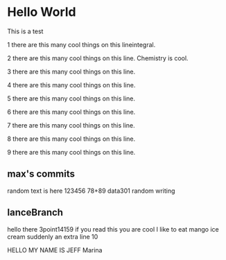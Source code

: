 # Hello World

This is a test

1 there are this many cool things on this lineintegral.

2 there are this many cool things on this line. Chemistry is cool.

3 there are this many cool things on this line.

4 there are this many cool things on this line.

5 there are this many cool things on this line.

6 there are this many cool things on this line.

7 there are this many cool things on this line.

8 there are this many cool things on this line.

9 there are this many cool things on this line.

## max's commits 
random text is here
123456
78+89
data301 random writing

## lanceBranch
hello there
3point14159
if you read this you are cool
I like to eat mango ice cream
suddenly an extra line
10

HELLO MY NAME IS JEFF
Marina
